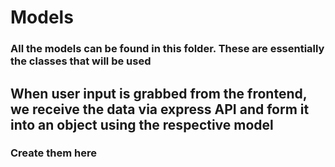 # Models

### All the models can be found in this folder. These are essentially the classes that will be used

## When user input is grabbed from the frontend, we receive the data via express API and form it into an object using the respective model

### Create them here

